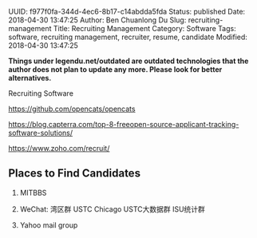 UUID: f977f0fa-344d-4ec6-8b17-c14abdda5fda
Status: published
Date: 2018-04-30 13:47:25
Author: Ben Chuanlong Du
Slug: recruiting-management
Title: Recruiting Management
Category: Software
Tags: software, recruiting management, recruiter, resume, candidate
Modified: 2018-04-30 13:47:25

**Things under legendu.net/outdated are outdated technologies that the author does not plan to update any more. Please look for better alternatives.**


Recruiting Software

https://github.com/opencats/opencats

https://blog.capterra.com/top-8-freeopen-source-applicant-tracking-software-solutions/

https://www.zoho.com/recruit/

## Places to Find Candidates

1. MITBBS

2. WeChat: 湾区群   USTC Chicago  USTC大数据群  ISU统计群

3. Yahoo mail group   
